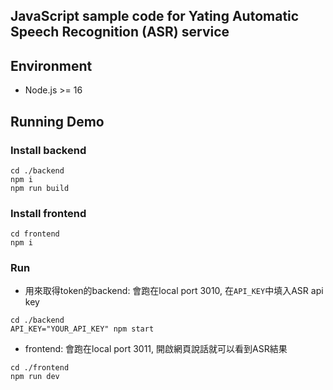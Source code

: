 ## JavaScript sample code for Yating Automatic Speech Recognition (ASR) service

## Environment
* Node.js >= 16


## Running Demo

### Install backend
```
cd ./backend
npm i
npm run build
```

### Install frontend
```
cd frontend
npm i
```

### Run
* 用來取得token的backend: 會跑在local port 3010, 在`API_KEY`中填入ASR api key
```
cd ./backend
API_KEY="YOUR_API_KEY" npm start
```
* frontend: 會跑在local port 3011, 開啟網頁說話就可以看到ASR結果
```
cd ./frontend
npm run dev
```